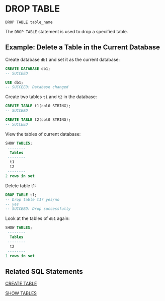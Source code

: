# DROP TABLE

```
DROP TABLE table_name
```

The `DROP TABLE` statement is used to drop a specified table.

## Example: Delete a Table in the Current Database

Create database `db1` and set it as the current database:

```sql
CREATE DATABASE db1;
-- SUCCEED

USE db1;
-- SUCCEED: Database changed
```

Create two tables `t1` and `t2` in the database:

```sql
CREATE TABLE t1(col0 STRING);
-- SUCCEED

CREATE TABLE t2(col0 STRING);
-- SUCCEED
```

View the tables of current database:

```sql
SHOW TABLES;
 -------- 
  Tables  
 -------- 
  t1      
  t2      
 -------- 
2 rows in set

```

Delete table t1:

```sql
DROP TABLE t1;
-- Drop table t1? yes/no
-- yes
-- SUCCEED: Drop successfully
```

Look at the tables of `db1` again:

```sql
SHOW TABLES;
 -------- 
  Tables  
 --------      
  t2      
 -------- 
1 rows in set

```



## Related SQL Statements

[CREATE TABLE](../ddl/CREATE_TABLE_STATEMENT.md)

[SHOW TABLES](../ddl/SHOW_TABLES_STATEMENT.md)